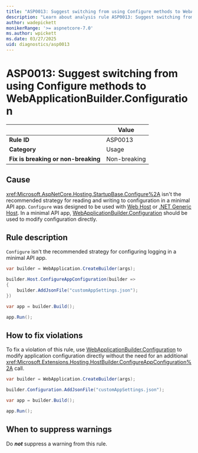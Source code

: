 ```yaml
---
title: "ASP0013: Suggest switching from using Configure methods to WebApplicationBuilder.Configuration"
description: "Learn about analysis rule ASP0013: Suggest switching from using Configure methods to WebApplicationBuilder.Configuration"
author: wadepickett
monikerRange: '>= aspnetcore-7.0'
ms.author: wpickett
ms.date: 03/27/2025
uid: diagnostics/asp0013
---
```

# ASP0013: Suggest switching from using Configure methods to WebApplicationBuilder.Configuration

|                                     | Value        |
| -                                   | -            |
| **Rule ID**                         | ASP0013      |
| **Category**                        | Usage        |
| **Fix is breaking or non-breaking** | Non-breaking |

## Cause

<xref:Microsoft.AspNetCore.Hosting.StartupBase.Configure%2A> isn't the recommended strategy for reading and writing to configuration in a minimal API app. `Configure` was designed to be used with [Web Host](/dotnet/api/microsoft.aspnetcore.hosting.iwebhostbuilder) or [.NET Generic Host](/dotnet/core/extensions/generic-host). In a minimal API app, [WebApplicationBuilder.Configuration](xref:Microsoft.AspNetCore.Builder.WebApplicationBuilder.Configuration) should be used to modify configuration directly.

## Rule description

`Configure` isn't the recommended strategy for configuring logging in a minimal API app.

```csharp
var builder = WebApplication.CreateBuilder(args);

builder.Host.ConfigureAppConfiguration(builder =>
{
    builder.AddJsonFile("customAppSettings.json");
})

var app = builder.Build();

app.Run();
```

## How to fix violations

To fix a violation of this rule, use [WebApplicationBuilder.Configuration](xref:Microsoft.AspNetCore.Builder.WebApplicationBuilder.Configuration) to modify application configuration directly without the need for an additional <xref:Microsoft.Extensions.Hosting.HostBuilder.ConfigureAppConfiguration%2A> call.

```csharp
var builder = WebApplication.CreateBuilder(args);

builder.Configuration.AddJsonFile("customAppSettings.json");

var app = builder.Build();

app.Run();
```

## When to suppress warnings

Do ***not*** suppress a warning from this rule.
